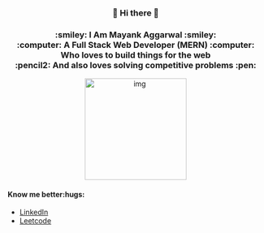 <div align="center">
    <h3>👋 Hi there 👋</h3>
    <h3>:smiley: I Am Mayank Aggarwal :smiley:	<br>
    :computer: A Full Stack Web Developer (MERN) :computer: <br>
    Who loves to build things for the web<br>
       :pencil2: And also loves solving competitive problems :pen:</h3>
  <img src="https://media.giphy.com/media/p4NLw3I4U0idi/giphy.gif" alt="img" width = "200" height = "200">
</div>
<div>
    <h4>Know me better:hugs:</h4> 
    <ul>
        <li><a href="https://www.linkedin.com/in/mayank-aggarwal-747929183/">LinkedIn</a></li>
        <li><a href="https://leetcode.com/user1290g/">Leetcode</a></li>
    </ul>
</div>

<!--
**Mayank52/Mayank52** is a ✨ _special_ ✨ repository because its `README.md` (this file) appears on your GitHub profile.

Here are some ideas to get you started:

- 🔭 I’m currently working on ...
- 🌱 I’m currently learning ...
- 👯 I’m looking to collaborate on ...
- 🤔 I’m looking for help with ...
- 💬 Ask me about ...
- 📫 How to reach me: ...
- 😄 Pronouns: ...
- ⚡ Fun fact: ...
-->
